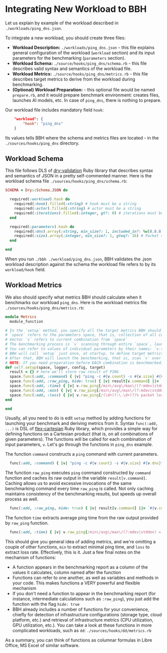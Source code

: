 # Integrating New Workload to BBH

Let us explain by example of the workload described in `./workloads/ping_dns.json`.

To integrate a new workload, you should create three files:
* **Workload Description:** `./workloads/ping_dns.json` - this file explains general configuration of the workload (`workload` section) and its input parameters for the benchmarking (`parameters` section).
* **Workload Schema:** `./source/hooks/ping_dns/schema.rb` - this file describes valid syntax and semantics of the workload file.
* **Workload Metrics:** `./source/hooks/ping_dns/metrics.rb` - this file describes target metrics to derive from the workload during benchmarking.
* **(Optional) Workload Preparation:** - this optional file would be named `prepare.rb`, and it would prepare benchmark environment: creates files, launches AI models, etc. In case of `ping_dns`, there is nothing to prepare.

Our workload file includes mandatory field `hook`:

```json
	"workload": {
		"hook": "ping_dns"
	}
```

Its values tells BBH where the schema and metrics files are located - in the `./sources/hooks/ping_dns` directory.

## Workload Schema

This file follows DLS of [dry-validation](https://rubygems.org/gems/dry-validation) Ruby library that describes syntax and semantics of JSON in a pretty self-commented manner.
Here is the workload schema file `./sources/hooks/ping_dns/schema.rb`:

```ruby
SCHEMA = Dry::Schema.JSON do

  required(:workload).hash do
    required(:hook).filled(:string) # hook must be a string
    required(:actor).filled(:string) # actor must be a string
    required(:iterations).filled(:integer, gt?: 0) # iterations must be a natural number
  end

  required(:parameters).hash do
    required(:dns).array(:string, min_size?: 1, included_in?: %w[8.8.8.8 1.1.1.1 208.67.222.222]) # DNS providers must be a list of valid URLs
    required(:size).array(:integer, min_size?: 1, gteq?: 16) # Packet size must be a list of integers >= 16 (for lesser values, PING is unable to generate statistics)
  end

end
```

When you run `./bbh ./workload/ping_dns.json`, BBH validates the .json workload description against the schema the workload file refers to by its `workload/hook` field.

## Workload Metrics

We also should specify what metrics BBH should calculate when it benchmarks our workload `ping_dns`.
Here is the workload metrics file `./sources/hooks/ping_dns/metrics.rb`:

```ruby
module Metrics
  module_function

# In the `setup` method, you specify all the target metrics BBH should calculate for each combination of parameters
# `space` refers to the parameters space, that is, collection of all combinations of input parameters
# Vector `v` refers to current combination from `space`
# The benchmarking process is `v` scanning through entire `space`, launching benchmark for each `v`, and deriving metrics from the benchmark
# You can refer to values of individual parameters by their names: `v.time`, `v.size`, etc, using the same parameter names as you defined in your workload file
# BBH will call `setup` just once, at startup, to define target metrics - that is, to know WHAT and HOW it should derive from the workload
# After that, BBH will launch the benchmarking, that is, scan `v` over `space`
# NOTE: If you need preparation before EACH combination is benchmarked, define it as one more `func(:add, ...)` and call it from the function that invokes benchmark
def self.setup(space, logger, config, target)
  result = {} # here we'll store raw result of PING
  space.func(:add, :command) { |v| "ping -c #{v.count} -s #{v.size} #{v.dns}" } # construct PING command with current combination of parameters
  space.func(:add, :raw_ping, hide: true) { |v| result[v.command] ||= `#{v.command} 2>&1` } # run PING and capture its raw result
  space.func(:add, :time) { |v| v.raw_ping[/min\/avg\/max\/(?:mdev|stddev) = [^\/]+\/([^\/]+)/, 1]&.to_f } # extract ping time
  space.func(:add, :min) { |v| v.raw_ping[/min\/avg\/max\/(?:mdev|stddev) = ([^\/]+)/, 1]&.to_f } # extract min ping time
  space.func(:add, :loss) { |v| v.raw_ping[/(\d+(?:\.\d+)?)% packet loss/, 1]&.to_f } # extract loss rate
end

end
```

Usually, all you need to do is edit `setup` method by adding functions for launching your benchmark and deriving metrics from it.
Syntax `func(:add, ...)` is DSL of [flex-cartesian](https://rubygems.org/gems/flex-cartesian) Ruby library, which provides a simple way for defining functions on a Cartesian product (that is, on all combinations of given parameters).
The functions will be called for each combination of input parameters, `v`. Let's go through the functions in `ping_dns` example.

The function `command` constructs a `ping` command with current parameters.
```ruby
  func(:add, :command) { |v| "ping -c #{v.count} -s #{v.size} #{v.dns}" } # construct PING command with current combination of parameters
```

The function `raw_ping` executes `ping` command constructed by `command` function and caches its raw output in the variable `result[v.command]`.
Caching allows us to avoid excessive invocations of the same benchmarking command every time `raw_ping` is called.
Not only caching maintains consistency of the benchmarking results, but speeds up overall process as well.
```ruby
  func(:add, :raw_ping, hide: true) { |v| result[v.command] ||= `#{v.command} 2>&1` } # run PING and capture its raw result
```

The function `time` extracts average ping time from the raw output provided by `raw_ping` function.
```ruby
  func(:add, :time) { |v| v.raw_ping[/min\/avg\/max\/(?:mdev|stddev) = [^\/]+\/([^\/]+)/, 1]&.to_f } # extract ping time from result
```

This should give you general idea of adding metrics, and we're omitting a couple of other functions, `min` to extract minimal ping time, and `loss` to extract loss rate.
Effectively, this is it.
Just a few final notes on the mechanism of functions:
- A function appears in the benchmarking report as a column of the values it calculates, column named after the function
- Functions can refer to one another, as well as variables and methods in your code. This makes functions a VERY powerful and flexible mechanism
- If you don't need a function to appear in the benchmarking report (for instance, intermediate calculations such as `:raw_ping`), you just add the function with the flag `hide: true`
- BBH already includes a number of functions for your convenience, chiefly for detection of infrastructure configurations (storage type, cloud platform, etc.) and retrieval of infrastructure metrics (CPU utilization, GPU utilization, etc.). You can take a look at these functions in more complicated workloads, such as `dd`: `./sources/hooks/dd/metrics.rb`

As a summary, you can think of functions as columnar formulas in Libre Office, MS Excel of similar software.
